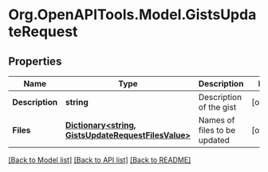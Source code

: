 # Org.OpenAPITools.Model.GistsUpdateRequest

## Properties

Name | Type | Description | Notes
------------ | ------------- | ------------- | -------------
**Description** | **string** | Description of the gist | [optional] 
**Files** | [**Dictionary<string, GistsUpdateRequestFilesValue>**](GistsUpdateRequestFilesValue.md) | Names of files to be updated | [optional] 

[[Back to Model list]](../README.md#documentation-for-models) [[Back to API list]](../README.md#documentation-for-api-endpoints) [[Back to README]](../README.md)

